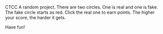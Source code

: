 C T C C 
A random project.
There are two circles. 
One is real and one is fake. 
The fake circle starts as red. 
Click the real one to earn points. 
The higher your score, the harder it gets. 

Have fun!
